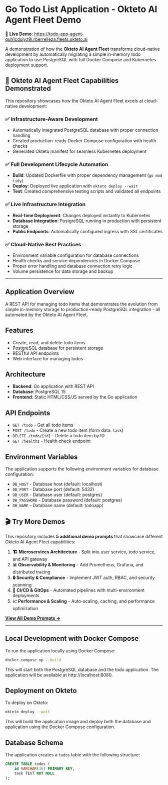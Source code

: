 # Go Todo List Application - Okteto AI Agent Fleet Demo

🚀 **Live Demo**: https://todo-app-agent-quh1cdulyz9i.rberrelleza.fleets.okteto.ai

A demonstration of how the **Okteto AI Agent Fleet** transforms cloud-native development by automatically migrating a simple in-memory todo application to use PostgreSQL with full Docker Compose and Kubernetes deployment support.

## 🤖 Okteto AI Agent Fleet Capabilities Demonstrated

This repository showcases how the Okteto AI Agent Fleet excels at cloud-native development:

### ✅ **Infrastructure-Aware Development**
- Automatically integrated PostgreSQL database with proper connection handling
- Created production-ready Docker Compose configuration with health checks
- Generated Okteto manifest for seamless Kubernetes deployment

### ✅ **Full Development Lifecycle Automation**
- **Build**: Updated Dockerfile with proper dependency management (`go mod tidy`)
- **Deploy**: Deployed live application with `okteto deploy --wait`
- **Test**: Created comprehensive testing scripts and validated all endpoints

### ✅ **Live Infrastructure Integration**
- **Real-time Deployment**: Changes deployed instantly to Kubernetes
- **Database Integration**: PostgreSQL running in production with persistent storage
- **Public Endpoints**: Automatically configured ingress with SSL certificates

### ✅ **Cloud-Native Best Practices**
- Environment variable configuration for database connections
- Health checks and service dependencies in Docker Compose
- Proper error handling and database connection retry logic
- Volume persistence for data storage and backup

---

## Application Overview

A REST API for managing todo items that demonstrates the evolution from simple in-memory storage to production-ready PostgreSQL integration - all automated by the Okteto AI Agent Fleet.

## Features

- Create, read, and delete todo items
- PostgreSQL database for persistent storage
- RESTful API endpoints
- Web interface for managing todos

## Architecture

- **Backend**: Go application with REST API
- **Database**: PostgreSQL 15
- **Frontend**: Static HTML/CSS/JS served by the Go application

## API Endpoints

- `GET /todo` - Get all todo items
- `POST /todo` - Create a new todo item (form data: `task`)
- `DELETE /todo/{id}` - Delete a todo item by ID
- `GET /healthz` - Health check endpoint

## Environment Variables

The application supports the following environment variables for database configuration:

- `DB_HOST` - Database host (default: localhost)
- `DB_PORT` - Database port (default: 5432)
- `DB_USER` - Database user (default: postgres)
- `DB_PASSWORD` - Database password (default: postgres)
- `DB_NAME` - Database name (default: todoapp)

## 🎬 Try More Demos

This repository includes **5 additional demo prompts** that showcase different Okteto AI Agent Fleet capabilities:

1. **🏗️ Microservices Architecture** - Split into user service, todo service, and API gateway
2. **📊 Observability & Monitoring** - Add Prometheus, Grafana, and distributed tracing  
3. **🔒 Security & Compliance** - Implement JWT auth, RBAC, and security scanning
4. **🚀 CI/CD & GitOps** - Automated pipelines with multi-environment deployments
5. **📈 Performance & Scaling** - Auto-scaling, caching, and performance optimization

**[View All Demo Prompts →](./DEMO_PROMPTS.md)**

---

## Local Development with Docker Compose

To run the application locally using Docker Compose:

```bash
docker-compose up --build
```

This will start both the PostgreSQL database and the todo application. The application will be available at http://localhost:8080.

## Deployment on Okteto

To deploy on Okteto:

```bash
okteto deploy --wait
```

This will build the application image and deploy both the database and application using the Docker Compose configuration.

## Database Schema

The application creates a `todos` table with the following structure:

```sql
CREATE TABLE todos (
    id VARCHAR(36) PRIMARY KEY,
    task TEXT NOT NULL
);
```
